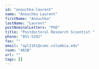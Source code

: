 ```yaml
---
id: "anouchka-laurent"
name: "Anouchka Laurent"
firstName: "Anouchka"
lastName: "Laurent"
postNominalLetters: "PhD"
title: "Postdoctoral Research Scientist "
phone: "851-5292"
fax: ""
email: "apl2161@cumc.columbia.edu"
room: "401B"
url: ""
tags: []
---
```

